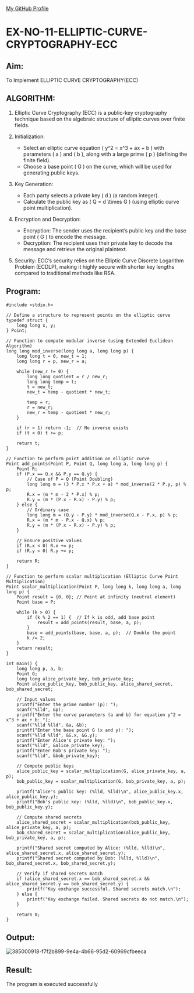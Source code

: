 [My GitHub Profile](https://github.com/MOHAMEDRIDWAN)
# EX-NO-11-ELLIPTIC-CURVE-CRYPTOGRAPHY-ECC

## Aim:
To Implement ELLIPTIC CURVE CRYPTOGRAPHY(ECC)


## ALGORITHM:

1. Elliptic Curve Cryptography (ECC) is a public-key cryptography technique based on the algebraic structure of elliptic curves over finite fields.

2. Initialization:
   - Select an elliptic curve equation \( y^2 = x^3 + ax + b \) with parameters \( a \) and \( b \), along with a large prime \( p \) (defining the finite field).
   - Choose a base point \( G \) on the curve, which will be used for generating public keys.

3. Key Generation:
   - Each party selects a private key \( d \) (a random integer).
   - Calculate the public key as \( Q = d \times G \) (using elliptic curve point multiplication).

4. Encryption and Decryption:
   - Encryption: The sender uses the recipient’s public key and the base point \( G \) to encode the message.
   - Decryption: The recipient uses their private key to decode the message and retrieve the original plaintext.

5. Security: ECC’s security relies on the Elliptic Curve Discrete Logarithm Problem (ECDLP), making it highly secure with shorter key lengths compared to traditional methods like RSA.

## Program:
```
#include <stdio.h>

// Define a structure to represent points on the elliptic curve
typedef struct {
    long long x, y;
} Point;

// Function to compute modular inverse (using Extended Euclidean Algorithm)
long long mod_inverse(long long a, long long p) {
    long long t = 0, new_t = 1;
    long long r = p, new_r = a;
    
    while (new_r != 0) {
        long long quotient = r / new_r;
        long long temp = t;
        t = new_t;
        new_t = temp - quotient * new_t;
        
        temp = r;
        r = new_r;
        new_r = temp - quotient * new_r;
    }
    
    if (r > 1) return -1;  // No inverse exists
    if (t < 0) t += p;
    
    return t;
}

// Function to perform point addition on elliptic curve
Point add_points(Point P, Point Q, long long a, long long p) {
    Point R;
    if (P.x == Q.x && P.y == Q.y) {
        // Case of P = Q (Point Doubling)
        long long m = (3 * P.x * P.x + a) * mod_inverse(2 * P.y, p) % p;
        R.x = (m * m - 2 * P.x) % p;
        R.y = (m * (P.x - R.x) - P.y) % p;
    } else {
        // Ordinary case
        long long m = (Q.y - P.y) * mod_inverse(Q.x - P.x, p) % p;
        R.x = (m * m - P.x - Q.x) % p;
        R.y = (m * (P.x - R.x) - P.y) % p;
    }

    // Ensure positive values
    if (R.x < 0) R.x += p;
    if (R.y < 0) R.y += p;

    return R;
}

// Function to perform scalar multiplication (Elliptic Curve Point Multiplication)
Point scalar_multiplication(Point P, long long k, long long a, long long p) {
    Point result = {0, 0}; // Point at infinity (neutral element)
    Point base = P;

    while (k > 0) {
        if (k % 2 == 1) {  // If k is odd, add base point
            result = add_points(result, base, a, p);
        }
        base = add_points(base, base, a, p);  // Double the point
        k /= 2;
    }
    return result;
}

int main() {
    long long p, a, b;
    Point G;
    long long alice_private_key, bob_private_key;
    Point alice_public_key, bob_public_key, alice_shared_secret, bob_shared_secret;

    // Input values
    printf("Enter the prime number (p): ");
    scanf("%lld", &p);
    printf("Enter the curve parameters (a and b) for equation y^2 = x^3 + ax + b: ");
    scanf("%lld %lld", &a, &b);
    printf("Enter the base point G (x and y): ");
    scanf("%lld %lld", &G.x, &G.y);
    printf("Enter Alice's private key: ");
    scanf("%lld", &alice_private_key);
    printf("Enter Bob's private key: ");
    scanf("%lld", &bob_private_key);

    // Compute public keys
    alice_public_key = scalar_multiplication(G, alice_private_key, a, p);
    bob_public_key = scalar_multiplication(G, bob_private_key, a, p);

    printf("Alice's public key: (%lld, %lld)\n", alice_public_key.x, alice_public_key.y);
    printf("Bob's public key: (%lld, %lld)\n", bob_public_key.x, bob_public_key.y);

    // Compute shared secrets
    alice_shared_secret = scalar_multiplication(bob_public_key, alice_private_key, a, p);
    bob_shared_secret = scalar_multiplication(alice_public_key, bob_private_key, a, p);

    printf("Shared secret computed by Alice: (%lld, %lld)\n", alice_shared_secret.x, alice_shared_secret.y);
    printf("Shared secret computed by Bob: (%lld, %lld)\n", bob_shared_secret.x, bob_shared_secret.y);

    // Verify if shared secrets match
    if (alice_shared_secret.x == bob_shared_secret.x && alice_shared_secret.y == bob_shared_secret.y) {
        printf("Key exchange successful. Shared secrets match.\n");
    } else {
        printf("Key exchange failed. Shared secrets do not match.\n");
    }

    return 0;
}
```



## Output:
![385000918-f7f2b899-9e4a-4b66-95d2-60969cfbeeca](https://github.com/user-attachments/assets/c5c1a11a-7dc4-4fd2-aa74-e0234a6e8ad0)


## Result:
The program is executed successfully

